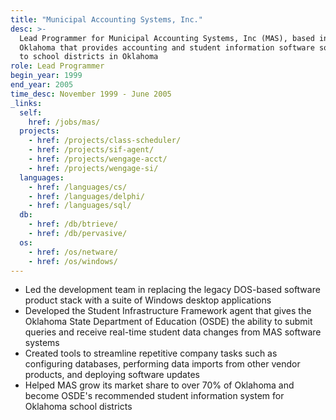 ```yaml
---
title: "Municipal Accounting Systems, Inc."
desc: >-
  Lead Programmer for Municipal Accounting Systems, Inc (MAS), based in Shawnee,
  Oklahoma that provides accounting and student information software solutions
  to school districts in Oklahoma
role: Lead Programmer
begin_year: 1999
end_year: 2005
time_desc: November 1999 - June 2005
_links:
  self:
    href: /jobs/mas/
  projects:
    - href: /projects/class-scheduler/
    - href: /projects/sif-agent/
    - href: /projects/wengage-acct/
    - href: /projects/wengage-si/
  languages:
    - href: /languages/cs/
    - href: /languages/delphi/
    - href: /languages/sql/
  db:
    - href: /db/btrieve/
    - href: /db/pervasive/
  os:
    - href: /os/netware/
    - href: /os/windows/
---
```


- Led the development team in replacing the legacy DOS-based software product stack with a suite of Windows desktop applications
- Developed the Student Infrastructure Framework agent that gives the Oklahoma State Department of Education (OSDE) the ability to submit queries and receive real-time student data changes from MAS software systems
- Created tools to streamline repetitive company tasks such as configuring databases, performing data imports from other vendor products, and deploying software updates
- Helped MAS grow its market share to over 70% of Oklahoma and become OSDE's recommended student information system for Oklahoma school districts
